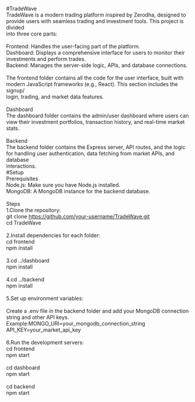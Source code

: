 #TradeWave<br>
TradeWave is a modern trading platform inspired by Zerodha, designed to provide users with seamless trading and investment tools. This project is divided<br> into three core parts:<br>
<br>
Frontend: Handles the user-facing part of the platform.<br>
Dashboard: Displays a comprehensive interface for users to monitor their investments and perform trades.<br>
Backend: Manages the server-side logic, APIs, and database connections.<br>
<br>
The frontend folder contains all the code for the user interface, built with modern JavaScript frameworks (e.g., React). This section includes the signup/<br>login, trading, and market data features.<br>
<br>
Dashboard<br>
The dashboard folder contains the admin/user dashboard where users can view their investment portfolios, transaction history, and real-time market stats.<br>
<br>
Backend<br>
The backend folder contains the Express server, API routes, and the logic for handling user authentication, data fetching from market APIs, and database <br>interactions.<br>
#Setup<br>
Prerequisites<br>
Node.js: Make sure you have Node.js installed.<br>
MongoDB: A MongoDB instance for the backend database.<br>
<br>
Steps<br>
1.Clone the repository:<br>
git clone https://github.com/your-username/TradeWave.git<br>
cd TradeWave<br>
<br>
2.Install dependencies for each folder:<br>
cd frontend<br>
npm install<br>
<br>
3.cd ../dashboard<br>
npm install<br>
<br>
4.cd ../backend<br>
npm install<br>
<br>
5.Set up environment variables:<br>
<br>
Create a .env file in the backend folder and add your MongoDB connection string and other API keys.<br>
Example:MONGO_URI=your_mongodb_connection_string<br>
API_KEY=your_market_api_key<br>
<br>
6.Run the development servers:<br>
cd frontend<br>
npm start<br>
<br>
cd dashboard<br>
npm start<br>
<br>
cd backend<br>
npm start